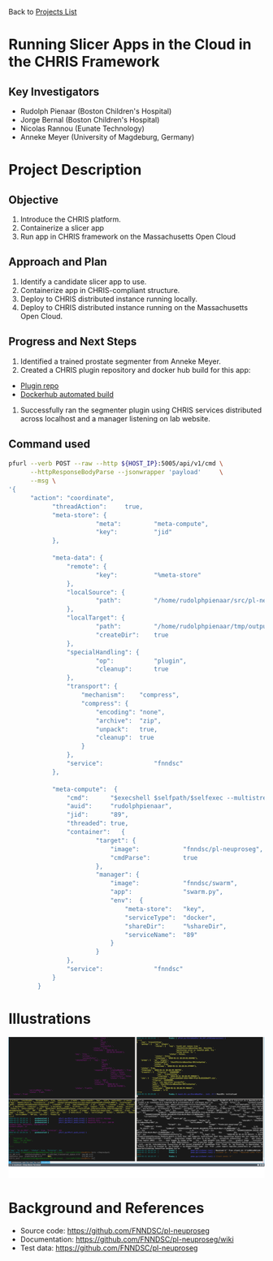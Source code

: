 Back to [Projects List](../../README.md#ProjectsList)

# Running Slicer Apps in the Cloud in the CHRIS Framework

## Key Investigators

- Rudolph Pienaar (Boston Children's Hospital)
- Jorge Bernal (Boston Children's Hospital)
- Nicolas Rannou (Eunate Technology)
- Anneke Meyer (University of Magdeburg, Germany)

# Project Description

## Objective

1. Introduce the CHRIS platform.
2. Containerize a slicer app
3. Run app in CHRIS framework on the Massachusetts Open Cloud

## Approach and Plan

1. Identify a candidate slicer app to use.
2. Containerize app in CHRIS-compliant structure.
3. Deploy to CHRIS distributed instance running locally.
4. Deploy to CHRIS distributed instance running on the Massachusetts Open Cloud.

## Progress and Next Steps

1. Identified a trained prostate segmenter from Anneke Meyer.
1. Created a CHRIS plugin repository and docker hub build for this app:
* [Plugin repo](https://github.com/FNNDSC/pl-neuproseg)
* [Dockerhub automated build](https://hub.docker.com/r/fnndsc/pl-neuproseg/)
1. Successfully ran the segmenter plugin using CHRIS services distributed across localhost and a manager listening on lab website.

## Command used

```bash
pfurl --verb POST --raw --http ${HOST_IP}:5005/api/v1/cmd \
      --httpResponseBodyParse --jsonwrapper 'payload'     \
      --msg \
'{
      "action": "coordinate",
            "threadAction":     true,
            "meta-store": {
                        "meta":         "meta-compute",
                        "key":          "jid"
            },

            "meta-data": {
                "remote": {
                        "key":          "%meta-store"
                },
                "localSource": {
                        "path":         "/home/rudolphpienaar/src/pl-neuproseg/data/ProstateX-0029"
                },
                "localTarget": {
                        "path":         "/home/rudolphpienaar/tmp/output",
                        "createDir":    true
                },
                "specialHandling": {
                        "op":           "plugin",
                        "cleanup":      true
                },
                "transport": {
                    "mechanism":    "compress",
                    "compress": {
                        "encoding": "none",
                        "archive":  "zip",
                        "unpack":   true,
                        "cleanup":  true
                    }
                },
                "service":              "fnndsc"
            },

            "meta-compute":  {
                "cmd":      "$execshell $selfpath/$selfexec --multistream /share/incoming /share/outgoing",
                "auid":     "rudolphpienaar",
                "jid":      "89",
                "threaded": true,
                "container":   {
                        "target": {
                            "image":            "fnndsc/pl-neuproseg",
                            "cmdParse":         true
                        },
                        "manager": {
                            "image":            "fnndsc/swarm",
                            "app":              "swarm.py",
                            "env":  {
                                "meta-store":   "key",
                                "serviceType":  "docker",
                                "shareDir":     "%shareDir",
                                "serviceName":  "89"
                            }
                        }
                },
                "service":              "fnndsc"
            }
        }
```

# Illustrations

<!--Add pictures and links to videos that demonstrate what has been accomplished.-->
<p align='center'>
<img src='https://raw.githubusercontent.com/FNNDSC/pl-neuproseg/master/docs/chris_pl-neuproseg.png'/>
</p>


# Background and References

<!--Use this space for information that may help people better understand your project, like links to papers, source code, or data.-->

- Source code: https://github.com/FNNDSC/pl-neuproseg
- Documentation: https://github.com/FNNDSC/pl-neuproseg/wiki
- Test data: https://github.com/FNNDSC/pl-neuproseg
